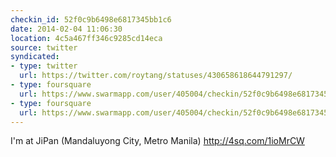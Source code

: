 ```yaml
---
checkin_id: 52f0c9b6498e6817345bb1c6
date: 2014-02-04 11:06:30
location: 4c5a467ff346c9285cd14eca
source: twitter
syndicated:
- type: twitter
  url: https://twitter.com/roytang/statuses/430658618644791297/
- type: foursquare
  url: https://www.swarmapp.com/user/405004/checkin/52f0c9b6498e6817345bb1c6?s=m_NzrZ2M9j0eHdSFh3RPxjAJn_M&ref=tw
- type: foursquare
  url: https://www.swarmapp.com/user/405004/checkin/52f0c9b6498e6817345bb1c6?s=m_NzrZ2M9j0eHdSFh3RPxjAJn_M&ref=tw
---
```


I'm at JiPan (Mandaluyong City, Metro Manila) http://4sq.com/1ioMrCW